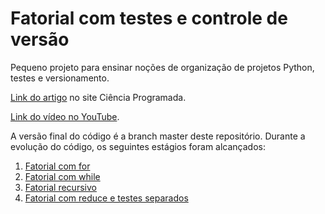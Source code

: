 # Fatorial com testes e controle de versão

Pequeno projeto para ensinar noções de organização de projetos Python, testes e versionamento.

[Link do artigo](https://cienciaprogramada.com.br/2020/11/python-eficiente-testes-tdd-git-fatorial/) no site Ciência Programada.

[Link do vídeo no YouTube](https://youtu.be/SB3yRNqP-U4).

A versão final do código é a branch master deste repositório. Durante a evolução do código, os seguintes estágios foram alcançados:

1. [Fatorial com for](https://github.com/Ciencia-Programada/fatorial/blob/260acb2e80c5af8039a267f38a4036b197e84a13/fatorial.py)
2. [Fatorial com while](https://github.com/Ciencia-Programada/fatorial/blob/c71de4094df4b65abe96707fbea42ebef3841f1c/fatorial.py)
3. [Fatorial recursivo](https://github.com/Ciencia-Programada/fatorial/blob/05fd5657938e8d3b989671cc00b4459953b96d71/fatorial.py)
4. [Fatorial com reduce e testes separados](https://github.com/Ciencia-Programada/fatorial/tree/91348250fb52d32558eb5b9aa43f3151739b5e2e)